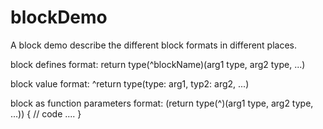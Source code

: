 # blockDemo
A block demo describe the different block formats in different places.

block defines format:
return type(^blockName)(arg1 type, arg2 type, ...)

block value format:
^return type(type: arg1, typ2: arg2, ...)

block as function parameters format:
(return type(^)(arg1 type, arg2 type, ...)) {
  // code ....
}
